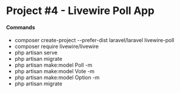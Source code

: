 # Project #4 - Livewire Poll App

#### Commands
- composer create-project --prefer-dist laravel/laravel livewire-poll
- composer require livewire/livewire
- php artisan serve
- php artisan migrate
- php artisan make:model Poll -m
- php artisan make:model Vote -m
- php artisan make:model Option -m
- php artisan migrate
